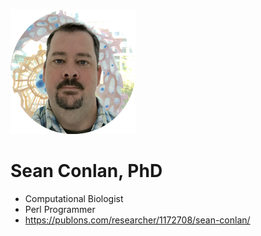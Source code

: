 ![Sean Conlan](Conlan_head_2018MIVE_sm_rnd.png "Sean Conlan")
# Sean Conlan, PhD

* Computational Biologist
* Perl Programmer
* https://publons.com/researcher/1172708/sean-conlan/

